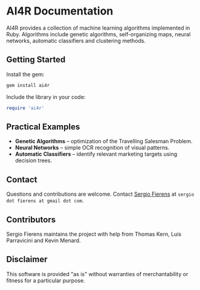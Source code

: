 # AI4R Documentation

AI4R provides a collection of machine learning algorithms implemented in Ruby. Algorithms include genetic algorithms, self-organizing maps, neural networks, automatic classifiers and clustering methods.

## Getting Started

Install the gem:

```bash
gem install ai4r
```

Include the library in your code:

```ruby
require 'ai4r'
```

## Practical Examples

* **Genetic Algorithms** – optimization of the Travelling Salesman Problem.
* **Neural Networks** – simple OCR recognition of visual patterns.
* **Automatic Classifiers** – identify relevant marketing targets using decision trees.

## Contact

Questions and contributions are welcome. Contact [Sergio Fierens](https://github.com/SergioFierens) at `sergio dot fierens at gmail dot com`.

## Contributors

Sergio Fierens maintains the project with help from Thomas Kern, Luis Parravicini and Kevin Menard.

## Disclaimer

This software is provided "as is" without warranties of merchantability or fitness for a particular purpose.
